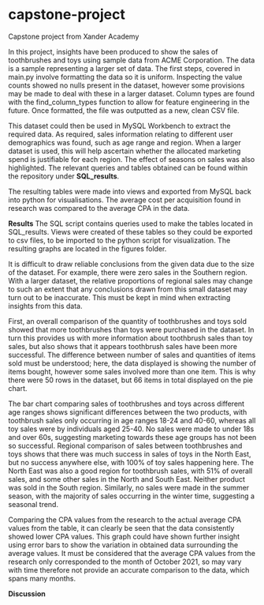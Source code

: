 # capstone-project
Capstone project from Xander Academy

In this project, insights have been produced to show the sales of toothbrushes and toys using sample data from ACME Corporation.
The data is a sample representing a larger set of data. The first steps, covered in main.py involve formatting the data so it is uniform.
Inspecting the value counts showed no nulls present in the dataset, however some provisions may be made to deal with these in a larger dataset.
Column types are found with the find_column_types function to allow for feature engineering in the future.
Once formatted, the file was outputted as a new, clean CSV file.

This dataset could then be used in MySQL Workbench to extract the required data. As required, sales information relating to different
user demographics was found, such as age range and region. When a larger dataset is used, this will help ascertain whether the allocated marketing spend is justifiable for each region.
The effect of seasons on sales was also highlighted. The relevant queries and tables obtained can be found within the repository under **SQL_results**.

The resulting tables were made into views and exported from MySQL back into python for visualisations.
The average cost per acquisition found in research was compared to the average CPA in the data.

**Results**
The SQL script contains queries used to make the tables located in SQL_results. Views were created of these tables so they could be exported to csv files, to be imported to the python script for visualization. The resulting graphs are located in the figures folder. 

It is difficult to draw reliable conclusions from the given data due to the size of the dataset. For example, there were zero sales in the Southern region. With a larger dataset, the relative proportions of regional sales may change to such an extent that any conclusions drawn from this small dataset may turn out to be inaccurate. This must be kept in mind when extracting insights from this data. 

First, an overall comparison of the quantity of toothbrushes and toys sold showed that more toothbrushes than toys were purchased in the dataset. In turn this provides us with more information about toothbrush sales than toy sales, but also shows that it appears toothbrush sales have been more successful. The difference between number of sales and quantities of items sold must be understood; here, the data displayed is showing the number of items bought, however some sales involved more than one item. This is why there were 50 rows in the dataset, but 66 items in total displayed on the pie chart.

The bar chart comparing sales of toothbrushes and toys across different age ranges shows significant differences between the two products, with toothbrush sales only occurring in age ranges 18-24 and 40-60, whereas all toy sales were by individuals aged 25-40. No sales were made to under 18s and over 60s, suggesting marketing towards these age groups has not been so successful. Regional comparison of sales between toothbrushes and toys shows that there was much success in sales of toys in the North East, but no success anywhere else, with 100% of toy sales happening here. The North East was also a good region for toothbrush sales, with 51% of overall sales, and some other sales in the North and South East. Neither product was sold in the South region. Similarly, no sales were made in the summer season, with the majority of sales occurring in the winter time, suggesting a seasonal trend. 

Comparing the CPA values from the research to the actual average CPA values from the table, it can clearly be seen that the data consistently showed lower CPA values. This graph could have shown further insight using error bars to show the variation in obtained data surrounding the average values. It must be considered that the average CPA values from the research only corresponded to the month of October 2021, so may vary with time therefore not provide an accurate comparison to the data, which spans many months.

**Discussion**
